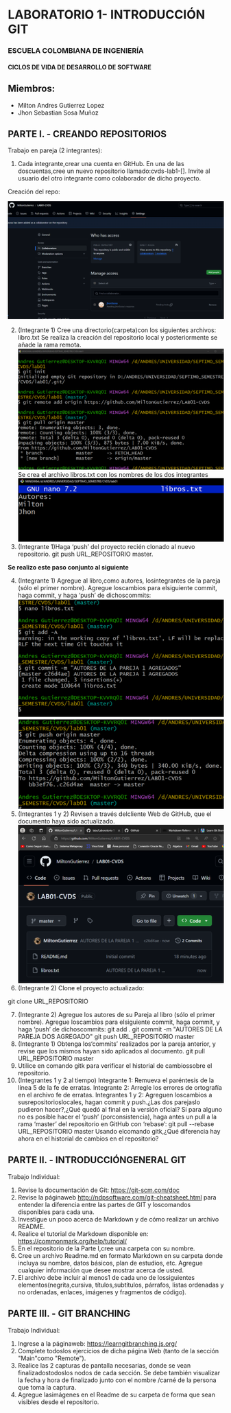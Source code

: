 # LABORATORIO 1- INTRODUCCIÓN GIT
### ESCUELA COLOMBIANA DE INGENIERÍA
#### CICLOS DE VIDA DE DESARROLLO DE SOFTWARE

## Miembros:
* Milton Andres Gutierrez Lopez
* Jhon Sebastian Sosa Muñoz
## PARTE I. - CREANDO REPOSITORIOS
Trabajo en pareja (2 integrantes):
1. Cada integrante,crear una cuenta en GitHub.
En una de las doscuentas,cree un nuevo repositorio llamado:cvds-lab1-[].
Invite al usuario del otro integrante como colaborador de dicho proyecto.

Creación del repo:


![Image][1]



2. (Integrante 1) Cree una directorio(carpeta)con los siguientes archivos:
libro.txt
Se realiza la creación del repositorio local y posteriormente se añade la rama remota.
![Image2][2]
Se crea el archivo libros.txt con los nombres de los dos integrantes
![Image3][3]
4. (Integrante 1)Haga ‘push’ del proyecto recién clonado al nuevo repositorio.
git push URL_REPOSITORIO master.


**Se realizo este paso conjunto al siguiente**

4. (Integrante 1) Agregue al libro,como autores, losintegrantes de la pareja (sólo el primer nombre). Agregue loscambios para elsiguiente commit,
haga commit, y haga ‘push’ de dichoscommits:
![Image4][4]
![Image5][5]
5. (Integrantes 1 y 2) Revisen a través delcliente Web de GitHub, que el documento haya sido actualizado.
![Image5][6]
6. (Integrante 2) Clone el proyecto actualizado:

git clone URL_REPOSITORIO


7. (Integrante 2) Agregue los autores de su Pareja al libro (sólo el primer nombre). Agregue loscambios para elsiguiente commit, haga commit, y haga
‘push’ de dichoscommits:
git add .
git commit -m "AUTORES DE LA PAREJA DOS AGREGADO"
git push URL_REPOSITORIO master
8. (Integrante 1) Obtenga los‘commits’ realizados por la pareja anterior, y revise que los mismos hayan sido aplicados al documento.
git pull URL_REPOSITORIO master
9. Utilice en comando gitk para verificar el historial de cambiossobre el repositorio.
10. (Integrantes 1 y 2 al tiempo)
Integrante 1: Remueva el paréntesis de la línea 5 de la fe de erratas.
Integrante 2: Arregle los errores de ortografía en el archivo fe de erratas.
Integrantes 1 y 2: Agreguen loscambios a susrepositorioslocales, hagan commit y push.¿Las dos parejaslo pudieron hacer?,¿Qué quedó al final en la
versión oficial?
Si para alguno no es posible hacer el ‘push’ (porconsistencia), haga antes un pull a la rama ‘master’ del repositorio en GitHub con ‘rebase’:
git pull --rebase URL_REPOSITORIO master
Usando elcomando gitk,¿Qué diferencia hay ahora en el historial de cambios en el repositorio?

## PARTE II. - INTRODUCCIÓNGENERAL GIT
Trabajo Individual:
1. Revise la documentación de Git: https://git-scm.com/doc
2. Revise la páginaweb http://ndpsoftware.com/git-cheatsheet.html para entender la diferencia entre las partes de GIT y loscomandos disponibles para
cada una.
3. Investigue un poco acerca de Markdown y de cómo realizar un archivo README.
4. Realice el tutorial de Markdown disponible en: https://commonmark.org/help/tutorial/
5. En el repositorio de la Parte I,cree una carpeta con su nombre.
6. Cree un archivo Readme.md en formato Markdown en su carpeta donde incluya su nombre, datos básicos, plan de estudios, etc. Agregue
cualquier información que desee mostrar acerca de usted.
7. El archivo debe incluir al menos1 de cada uno de lossiguientes elementos(negrita,cursiva, títulos,subtítulos, párrafos, listas ordenadas y no
ordenadas, enlaces, imágenes y fragmentos de código).

## PARTE III. - GIT BRANCHING
Trabajo Individual:
1. Ingrese a la páginaweb: https://learngitbranching.js.org/
2. Complete todoslos ejercicios de dicha página Web (tanto de la sección "Main"como "Remote").
3. Realice las 2 capturas de pantalla necesarias, donde se vean finalizadostodoslos nodos de cada sección. Se debe también visualizar la fecha y hora de
finalizado junto con el nombre /carné de la persona que toma la captura.
4. Agregue lasimágenes en el Readme de su carpeta de forma que sean visibles desde el repositorio.

[1]: https://github.com/MiltonGutierrez/LAB01-CVDS/blob/master/images/1.png
[2]: https://github.com/MiltonGutierrez/LAB01-CVDS/blob/master/images/2.png
[3]: https://github.com/MiltonGutierrez/LAB01-CVDS/blob/master/images/3.png
[4]: https://github.com/MiltonGutierrez/LAB01-CVDS/blob/master/images/4.png
[5]: https://github.com/MiltonGutierrez/LAB01-CVDS/blob/master/images/5.png
[6]: https://github.com/MiltonGutierrez/LAB01-CVDS/blob/master/images/6.png
[7]: https://github.com/MiltonGutierrez/LAB01-CVDS/blob/master/images/7.png
[8]: https://github.com/MiltonGutierrez/LAB01-CVDS/blob/master/images/8.png
[9]: https://github.com/MiltonGutierrez/LAB01-CVDS/blob/master/images/9.png
[10]: https://github.com/MiltonGutierrez/LAB01-CVDS/blob/master/images/10.png
[11]: https://github.com/MiltonGutierrez/LAB01-CVDS/blob/master/images/11.png
[12]: https://github.com/MiltonGutierrez/LAB01-CVDS/blob/master/images/12.png
[13]: https://github.com/MiltonGutierrez/LAB01-CVDS/blob/master/images/13.png
[14]: https://github.com/MiltonGutierrez/LAB01-CVDS/blob/master/images/14.png
[15]: https://github.com/MiltonGutierrez/LAB01-CVDS/blob/master/images/15.png
